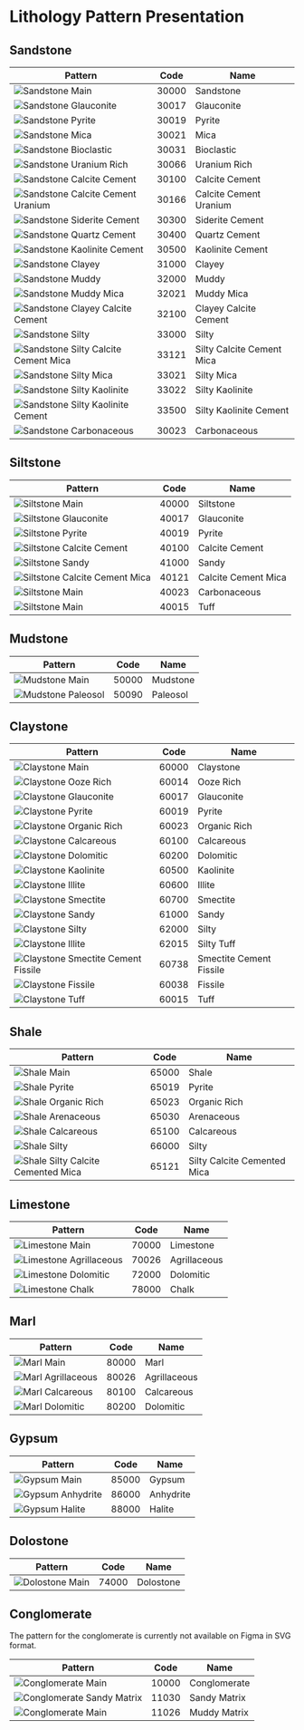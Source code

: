 # Lithology Pattern Presentation

## Sandstone

| Pattern                                                        | Code  | Name                      |
| -------------------------------------------------------------- | ----- | ------------------------- |
| ![Sandstone Main](./assets/svg/30000.svg)                      | 30000 | Sandstone                 |
| ![Sandstone Glauconite](./assets/svg/30017.svg)                | 30017 | Glauconite                |
| ![Sandstone Pyrite](./assets/svg/30019.svg)                    | 30019 | Pyrite                    |
| ![Sandstone Mica](./assets/svg/30021.svg)                      | 30021 | Mica                      |
| ![Sandstone Bioclastic](./assets/svg/30031.svg)                | 30031 | Bioclastic                |
| ![Sandstone Uranium Rich](./assets/svg/30066.svg)              | 30066 | Uranium Rich              |
| ![Sandstone Calcite Cement](./assets/svg/30100.svg)            | 30100 | Calcite Cement            |
| ![Sandstone Calcite Cement Uranium](./assets/svg/30166.svg)    | 30166 | Calcite Cement Uranium    |
| ![Sandstone Siderite Cement](./assets/svg/30300.svg)           | 30300 | Siderite Cement           |
| ![Sandstone Quartz Cement](./assets/svg/30400.svg)             | 30400 | Quartz Cement             |
| ![Sandstone Kaolinite Cement](./assets/svg/30500.svg)          | 30500 | Kaolinite Cement          |
| ![Sandstone Clayey](./assets/svg/31000.svg)                    | 31000 | Clayey                    |
| ![Sandstone Muddy](./assets/svg/32000.svg)                     | 32000 | Muddy                     |
| ![Sandstone Muddy Mica](./assets/svg/32021.svg)                | 32021 | Muddy Mica                |
| ![Sandstone Clayey Calcite Cement](./assets/svg/32100.svg)     | 32100 | Clayey Calcite Cement     |
| ![Sandstone Silty](./assets/svg/33000.svg)                     | 33000 | Silty                     |
| ![Sandstone Silty Calcite Cement Mica](./assets/svg/33121.svg) | 33121 | Silty Calcite Cement Mica |
| ![Sandstone Silty Mica](./assets/svg/33021.svg)                | 33021 | Silty Mica                |
| ![Sandstone Silty Kaolinite](./assets/svg/33022.svg)           | 33022 | Silty Kaolinite           |
| ![Sandstone Silty Kaolinite Cement](./assets/svg/33500.svg)    | 33500 | Silty Kaolinite Cement    |
| ![Sandstone Carbonaceous](./assets/svg/30023.svg)              | 30023 | Carbonaceous              |

## Siltstone

| Pattern                                                  | Code  | Name                |
| -------------------------------------------------------- | ----- | ------------------- |
| ![Siltstone Main](./assets/svg/40000.svg)                | 40000 | Siltstone           |
| ![Siltstone Glauconite](./assets/svg/40017.svg)          | 40017 | Glauconite          |
| ![Siltstone Pyrite](./assets/svg/40019.svg)              | 40019 | Pyrite              |
| ![Siltstone Calcite Cement](./assets/svg/40100.svg)      | 40100 | Calcite Cement      |
| ![Siltstone Sandy](./assets/svg/41000.svg)               | 41000 | Sandy               |
| ![Siltstone Calcite Cement Mica](./assets/svg/40121.svg) | 40121 | Calcite Cement Mica |
| ![Siltstone Main](./assets/svg/40023.svg)                | 40023 | Carbonaceous        |
| ![Siltstone Main](./assets/svg/40015.svg)                | 40015 | Tuff                |

## Mudstone

| Pattern                                      | Code  | Name     |
| -------------------------------------------- | ----- | -------- |
| ![Mudstone Main](./assets/svg/50000.svg)     | 50000 | Mudstone |
| ![Mudstone Paleosol](./assets/svg/50090.svg) | 50090 | Paleosol |

## Claystone

| Pattern                                                      | Code  | Name                    |
| ------------------------------------------------------------ | ----- | ----------------------- |
| ![Claystone Main](./assets/svg/60000.svg)                    | 60000 | Claystone               |
| ![Claystone Ooze Rich](./assets/svg/60014.svg)               | 60014 | Ooze Rich               |
| ![Claystone Glauconite](./assets/svg/60017.svg)              | 60017 | Glauconite              |
| ![Claystone Pyrite](./assets/svg/60019.svg)                  | 60019 | Pyrite                  |
| ![Claystone Organic Rich](./assets/svg/60023.svg)            | 60023 | Organic Rich            |
| ![Claystone Calcareous](./assets/svg/60100.svg)              | 60100 | Calcareous              |
| ![Claystone Dolomitic](./assets/svg/60200.svg)               | 60200 | Dolomitic               |
| ![Claystone Kaolinite](./assets/svg/60500.svg)               | 60500 | Kaolinite               |
| ![Claystone Illite](./assets/svg/60600.svg)                  | 60600 | Illite                  |
| ![Claystone Smectite](./assets/svg/60700.svg)                | 60700 | Smectite                |
| ![Claystone Sandy](./assets/svg/61000.svg)                   | 61000 | Sandy                   |
| ![Claystone Silty](./assets/svg/62000.svg)                   | 62000 | Silty                   |
| ![Claystone Illite](./assets/svg/62015.svg)                  | 62015 | Silty Tuff              |
| ![Claystone Smectite Cement Fissile](./assets/svg/60738.svg) | 60738 | Smectite Cement Fissile |
| ![Claystone Fissile](./assets/svg/60038.svg)                 | 60038 | Fissile                 |
| ![Claystone Tuff](./assets/svg/60015.svg)                    | 60015 | Tuff                    |

## Shale

| Pattern                                                      | Code  | Name                        |
| ------------------------------------------------------------ | ----- | --------------------------- |
| ![Shale Main](./assets/svg/65000.svg)                        | 65000 | Shale                       |
| ![Shale Pyrite](./assets/svg/65019.svg)                      | 65019 | Pyrite                      |
| ![Shale Organic Rich](./assets/svg/65023.svg)                | 65023 | Organic Rich                |
| ![Shale Arenaceous](./assets/svg/65030.svg)                  | 65030 | Arenaceous                  |
| ![Shale Calcareous](./assets/svg/65100.svg)                  | 65100 | Calcareous                  |
| ![Shale Silty](./assets/svg/66000.svg)                       | 66000 | Silty                       |
| ![Shale Silty Calcite Cemented Mica](./assets/svg/65121.svg) | 65121 | Silty Calcite Cemented Mica |

## Limestone

| Pattern                                           | Code  | Name         |
| ------------------------------------------------- | ----- | ------------ |
| ![Limestone Main](./assets/svg/70000.svg)         | 70000 | Limestone    |
| ![Limestone Agrillaceous](./assets/svg/70026.svg) | 70026 | Agrillaceous |
| ![Limestone Dolomitic](./assets/svg/72000.svg)    | 72000 | Dolomitic    |
| ![Limestone Chalk](./assets/svg/78000.svg)        | 78000 | Chalk        |

## Marl

| Pattern                                      | Code  | Name         |
| -------------------------------------------- | ----- | ------------ |
| ![Marl Main](./assets/svg/80000.svg)         | 80000 | Marl         |
| ![Marl Agrillaceous](./assets/svg/80026.svg) | 80026 | Agrillaceous |
| ![Marl Calcareous](./assets/svg/80100.svg)   | 80100 | Calcareous   |
| ![Marl Dolomitic](./assets/svg/80200.svg)    | 80200 | Dolomitic    |

## Gypsum

| Pattern                                     | Code  | Name      |
| ------------------------------------------- | ----- | --------- |
| ![Gypsum Main](./assets/svg/85000.svg)      | 85000 | Gypsum    |
| ![Gypsum Anhydrite](./assets/svg/86000.svg) | 86000 | Anhydrite |
| ![Gypsum Halite](./assets/svg/88000.svg)    | 88000 | Halite    |

## Dolostone

| Pattern                                   | Code  | Name      |
| ----------------------------------------- | ----- | --------- |
| ![Dolostone Main](./assets/svg/74000.svg) | 74000 | Dolostone |

## Conglomerate

The pattern for the conglomerate is currently not available on Figma in SVG format.

| Pattern                                              | Code  | Name         |
| ---------------------------------------------------- | ----- | ------------ |
| ![Conglomerate Main](./assets/svg/10000.svg)         | 10000 | Conglomerate |
| ![Conglomerate Sandy Matrix](./assets/svg/11030.svg) | 11030 | Sandy Matrix |
| ![Conglomerate Main](./assets/svg/11026.svg)         | 11026 | Muddy Matrix |
